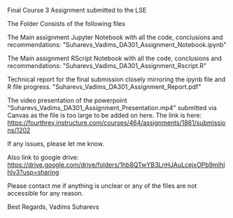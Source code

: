 Final Course 3 Assignment submitted to the LSE

The Folder Consists of the following files

The Main assignment Jupyter Notebook with all the code, conclusions and recommendations: "Suharevs_Vadims_DA301_Assignment_Notebook.ipynb"

The Main assignment RScript Notebook with all the code, conclusions and recommendations: "Suharevs_Vadims_DA301_Assignment_Rscript.R"

Technical report for the final submission closely mirroring the ipynb file and R file progress. "Suharevs_Vadims_DA301_Assignment_Report.pdf"

The video presentation of the powerpoint "Suharevs_Vadims_DA301_Assignment_Presentation.mp4" submitted via Canvas as the file is too large to be added on here. The link is here: https://fourthrev.instructure.com/courses/464/assignments/1861/submissions/1202 

If any issues, please let me know.

Also link to google drive: https://drive.google.com/drive/folders/1hb8QTwYB3LnHJAuLcejxOPb9mIhlhlv3?usp=sharing

Please contact me if anything is unclear or any of the files are not accessible for any reason.

Best Regards, 
Vadims Suharevs
